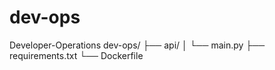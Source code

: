 # dev-ops
Developer-Operations
dev-ops/
├── api/
│   └── main.py
├── requirements.txt
└── Dockerfile